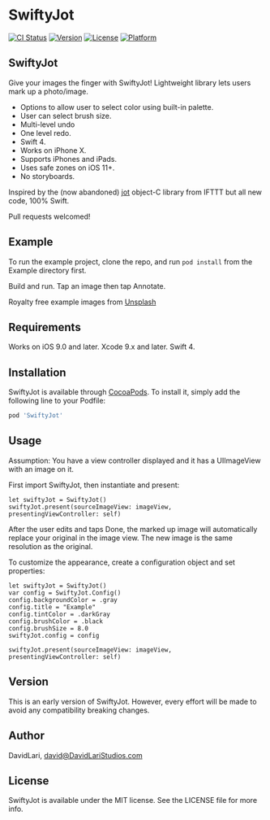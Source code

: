 # SwiftyJot

[![CI Status](http://img.shields.io/travis/DavidLari/SwiftyJot.svg?style=flat)](https://travis-ci.org/DavidLari/SwiftyJot)
[![Version](https://img.shields.io/cocoapods/v/SwiftyJot.svg?style=flat)](http://cocoapods.org/pods/SwiftyJot)
[![License](https://img.shields.io/cocoapods/l/SwiftyJot.svg?style=flat)](http://cocoapods.org/pods/SwiftyJot)
[![Platform](https://img.shields.io/cocoapods/p/SwiftyJot.svg?style=flat)](http://cocoapods.org/pods/SwiftyJot)

## SwiftyJot

Give your images the finger with SwiftyJot! Lightweight library lets users mark up a photo/image.

- Options to allow user to select color using built-in palette.
- User can select brush size.
- Multi-level undo
- One level redo.
- Swift 4.
- Works on iPhone X.
- Supports iPhones and iPads.
- Uses safe zones on iOS 11+.
- No storyboards.

Inspired by the (now abandoned) [jot](https://github.com/IFTTT/jot) object-C library from IFTTT but all new code, 100% Swift.

Pull requests welcomed!

## Example

To run the example project, clone the repo, and run `pod install` from the Example directory first.

Build and run. Tap an image then tap Annotate.

Royalty free example images from [Unsplash](https://unsplash.com)

## Requirements

Works on iOS 9.0 and later. Xcode 9.x and later. Swift 4.

## Installation

SwiftyJot is available through [CocoaPods](http://cocoapods.org). To install
it, simply add the following line to your Podfile:

```ruby
pod 'SwiftyJot'
```

## Usage

Assumption: You have a view controller displayed and it has a UIImageView with an image on it.

First import SwiftyJot, then instantiate and present:

```
let swiftyJot = SwiftyJot()
swiftyJot.present(sourceImageView: imageView, presentingViewController: self)
```

After the user edits and taps Done, the marked up image will automatically replace your original in the image view.
The new image is the same resolution as the original.

To customize the appearance, create a configuration object and set properties:

```
let swiftyJot = SwiftyJot()
var config = SwiftyJot.Config()
config.backgroundColor = .gray
config.title = "Example"
config.tintColor = .darkGray
config.brushColor = .black
config.brushSize = 8.0
swiftyJot.config = config

swiftyJot.present(sourceImageView: imageView, presentingViewController: self)
```

## Version

This is an early version of SwiftyJot. However, every effort will be made to avoid any compatibility breaking changes.

## Author

DavidLari, david@DavidLariStudios.com

## License

SwiftyJot is available under the MIT license. See the LICENSE file for more info.

